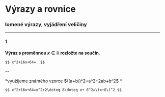 # Výrazy a rovnice

### lomené výrazy, vyjádření veličiny

---

#### 1

**Výraz s proměnnou $x\in \mathbb{R}$ rozložte na součin.**

`$$
  x^2+16x+64= 
$$`

--

*využijeme známého vzorce $\(a+b/)^2=a^2+2ab+b^2$ *

`$$ x^2+16x+64=x^2+2\doteq 8\doteq x+ 8^2=\(x+8\)^2 $$`
